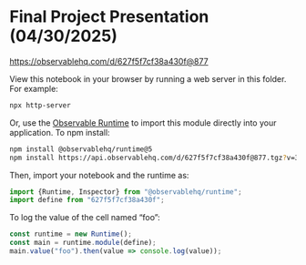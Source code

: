 # Final Project Presentation (04/30/2025)

https://observablehq.com/d/627f5f7cf38a430f@877

View this notebook in your browser by running a web server in this folder. For
example:

~~~sh
npx http-server
~~~

Or, use the [Observable Runtime](https://github.com/observablehq/runtime) to
import this module directly into your application. To npm install:

~~~sh
npm install @observablehq/runtime@5
npm install https://api.observablehq.com/d/627f5f7cf38a430f@877.tgz?v=3
~~~

Then, import your notebook and the runtime as:

~~~js
import {Runtime, Inspector} from "@observablehq/runtime";
import define from "627f5f7cf38a430f";
~~~

To log the value of the cell named “foo”:

~~~js
const runtime = new Runtime();
const main = runtime.module(define);
main.value("foo").then(value => console.log(value));
~~~
